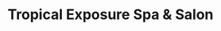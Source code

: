 ---
title: "Tropical Exposure Spa & Salon"
url: /brodhead/tropical-exposure-spa-und-salon/
shop: Kosmetik
---